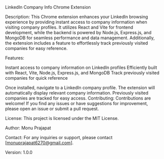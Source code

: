 
LinkedIn Company Info Chrome Extension

Description:
This Chrome extension enhances your LinkedIn browsing experience by providing instant access to company information when visiting company profiles. It utilizes React and Vite for frontend development, while the backend is powered by Node.js, Express.js, and MongoDB for seamless performance and data management. Additionally, the extension includes a feature to effortlessly track previously visited companies for easy reference.

Features:

Instant access to company information on LinkedIn profiles
Efficiently built with React, Vite, Node.js, Express.js, and MongoDB
Track previously visited companies for quick reference

Once installed, navigate to a LinkedIn company profile.
The extension will automatically display relevant company information.
Previously visited companies are tracked for easy access.
Contributing:
Contributions are welcome! If you find any issues or have suggestions for improvement, please open an issue or submit a pull request.

License:
This project is licensed under the MIT License.

Author:
Monu Prajapat

Contact:
For any inquiries or support, please contact [monuprajapat6270@gmail.com].

Version:
1.0.0
